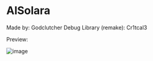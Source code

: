 # AlSolara
Made by: Godclutcher
Debug Library (remake): Cr1tcal3

Preview:

![image](https://github.com/user-attachments/assets/764b1a86-d0a2-4cba-af42-d221ac02eaab)
